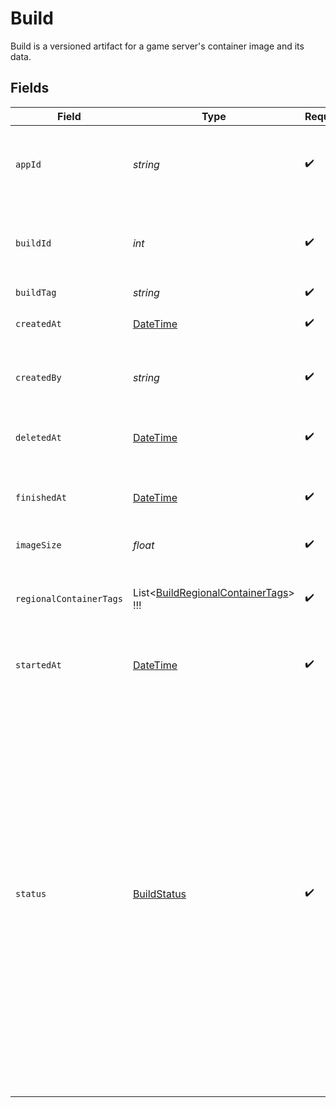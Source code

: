 # Build

Build is a versioned artifact for a game server's container image and its data.


## Fields

| Field                                                                                                                                                                                                                                                                                                     | Type                                                                                                                                                                                                                                                                                                      | Required                                                                                                                                                                                                                                                                                                  | Description                                                                                                                                                                                                                                                                                               | Example                                                                                                                                                                                                                                                                                                   |
| --------------------------------------------------------------------------------------------------------------------------------------------------------------------------------------------------------------------------------------------------------------------------------------------------------- | --------------------------------------------------------------------------------------------------------------------------------------------------------------------------------------------------------------------------------------------------------------------------------------------------------- | --------------------------------------------------------------------------------------------------------------------------------------------------------------------------------------------------------------------------------------------------------------------------------------------------------- | --------------------------------------------------------------------------------------------------------------------------------------------------------------------------------------------------------------------------------------------------------------------------------------------------------- | --------------------------------------------------------------------------------------------------------------------------------------------------------------------------------------------------------------------------------------------------------------------------------------------------------- |
| `appId`                                                                                                                                                                                                                                                                                                   | *string*                                                                                                                                                                                                                                                                                                  | :heavy_check_mark:                                                                                                                                                                                                                                                                                        | System generated unique identifier for an application.                                                                                                                                                                                                                                                    | app-af469a92-5b45-4565-b3c4-b79878de67d2                                                                                                                                                                                                                                                                  |
| `buildId`                                                                                                                                                                                                                                                                                                 | *int*                                                                                                                                                                                                                                                                                                     | :heavy_check_mark:                                                                                                                                                                                                                                                                                        | System generated id for a build. Increments by 1.                                                                                                                                                                                                                                                         | 1                                                                                                                                                                                                                                                                                                         |
| `buildTag`                                                                                                                                                                                                                                                                                                | *string*                                                                                                                                                                                                                                                                                                  | :heavy_check_mark:                                                                                                                                                                                                                                                                                        | N/A                                                                                                                                                                                                                                                                                                       | 0.1.14-14c793                                                                                                                                                                                                                                                                                             |
| `createdAt`                                                                                                                                                                                                                                                                                               | [DateTime](https://learn.microsoft.com/en-us/dotnet/api/system.datetime?view=net-5.0)                                                                                                                                                                                                                     | :heavy_check_mark:                                                                                                                                                                                                                                                                                        | When a new `buildId` is generated.                                                                                                                                                                                                                                                                        |                                                                                                                                                                                                                                                                                                           |
| `createdBy`                                                                                                                                                                                                                                                                                               | *string*                                                                                                                                                                                                                                                                                                  | :heavy_check_mark:                                                                                                                                                                                                                                                                                        | Email address for the user that created the build.                                                                                                                                                                                                                                                        | dev@hathora.dev                                                                                                                                                                                                                                                                                           |
| `deletedAt`                                                                                                                                                                                                                                                                                               | [DateTime](https://learn.microsoft.com/en-us/dotnet/api/system.datetime?view=net-5.0)                                                                                                                                                                                                                     | :heavy_check_mark:                                                                                                                                                                                                                                                                                        | When the container image was deleted.                                                                                                                                                                                                                                                                     |                                                                                                                                                                                                                                                                                                           |
| `finishedAt`                                                                                                                                                                                                                                                                                              | [DateTime](https://learn.microsoft.com/en-us/dotnet/api/system.datetime?view=net-5.0)                                                                                                                                                                                                                     | :heavy_check_mark:                                                                                                                                                                                                                                                                                        | When the container image finished being built.                                                                                                                                                                                                                                                            |                                                                                                                                                                                                                                                                                                           |
| `imageSize`                                                                                                                                                                                                                                                                                               | *float*                                                                                                                                                                                                                                                                                                   | :heavy_check_mark:                                                                                                                                                                                                                                                                                        | Image size in MB.                                                                                                                                                                                                                                                                                         |                                                                                                                                                                                                                                                                                                           |
| `regionalContainerTags`                                                                                                                                                                                                                                                                                   | List<[BuildRegionalContainerTags](../../models/shared/BuildRegionalContainerTags.md)>   !!!                                                                                                                                                                                                               | :heavy_check_mark:                                                                                                                                                                                                                                                                                        | An alias for the container image in our regional registries.                                                                                                                                                                                                                                              |                                                                                                                                                                                                                                                                                                           |
| `startedAt`                                                                                                                                                                                                                                                                                               | [DateTime](https://learn.microsoft.com/en-us/dotnet/api/system.datetime?view=net-5.0)                                                                                                                                                                                                                     | :heavy_check_mark:                                                                                                                                                                                                                                                                                        | When the container image starts getting built.                                                                                                                                                                                                                                                            |                                                                                                                                                                                                                                                                                                           |
| `status`                                                                                                                                                                                                                                                                                                  | [BuildStatus](../../models/shared/BuildStatus.md)                                                                                                                                                                                                                                                         | :heavy_check_mark:                                                                                                                                                                                                                                                                                        | Status of creating a build.<br/><br/>`created`: a new `buildId` was generated<br/><br/>`running`: the container image is being built<br/><br/>`succeeded`: the container image was successfully built and stored in our registry<br/><br/>`failed`: there was an issue creating and storing the container image in our container registry |                                                                                                                                                                                                                                                                                                           |